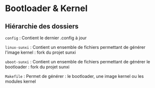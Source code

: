 Bootloader & Kernel
============

Hiérarchie des dossiers
----------------------
`config` 
:   Contient le dernier .config à jour

`linux-sunxi`
:   Contient un ensemble de fichiers permettant de générer l'image kernel : fork du projet sunxi	

`uboot-sunxi` 
:   Contient un ensemble de fichiers permettant de générer le bootloader : fork du projet sunxi

`Makefile` 
:   Permet de générer : le bootloader, une image kernel ou les modules kernel

